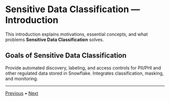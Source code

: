 # Sensitive Data Classification — Introduction

This introduction explains motivations, essential concepts, and what problems **Sensitive Data Classification** solves.


## Goals of Sensitive Data Classification

Provide automated discovery, labeling, and access controls for PII/PHI and other regulated data stored in Snowflake. Integrates classification, masking, and monitoring.

---

[Previous](./1-README.md) • [Next](./3-setup.md)
